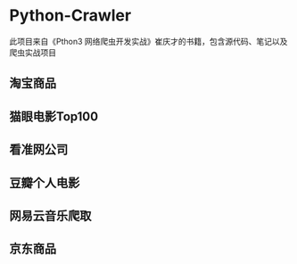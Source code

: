 # Python-Crawler
此项目来自《Pthon3 网络爬虫开发实战》崔庆才的书籍，包含源代码、笔记以及爬虫实战项目
## 淘宝商品
## 猫眼电影Top100
## 看准网公司
## 豆瓣个人电影
## 网易云音乐爬取
## 京东商品
